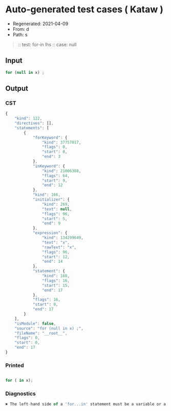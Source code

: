 # Auto-generated test cases ( Kataw )
- Regenerated: 2021-04-09
- From: d
- Path: s
> :: test: for-in lhs
> :: case: null
## Input

`````js
for (null in x) ;
`````

## Output

### CST

```javascript
{
    "kind": 122,
    "directives": [],
    "statements": [
        {
            "forKeyword": {
                "kind": 37757017,
                "flags": 0,
                "start": 0,
                "end": 3
            },
            "inKeyword": {
                "kind": 21006388,
                "flags": 64,
                "start": 9,
                "end": 12
            },
            "kind": 166,
            "initializer": {
                "kind": 269,
                "text": null,
                "flags": 96,
                "start": 5,
                "end": 9
            },
            "expression": {
                "kind": 134299649,
                "text": "x",
                "rawText": "x",
                "flags": 96,
                "start": 12,
                "end": 14
            },
            "statement": {
                "kind": 168,
                "flags": 16,
                "start": 15,
                "end": 17
            },
            "flags": 16,
            "start": 0,
            "end": 17
        }
    ],
    "isModule": false,
    "source": "for (null in x) ;",
    "fileName": "__root__",
    "flags": 0,
    "start": 0,
    "end": 17
}
```

### Printed

```javascript

for ( in x);
```

### Diagnostics

```javascript
✖ The left-hand side of a 'for...in' statement must be a variable or a property access. - start: 12, end: 14

```

